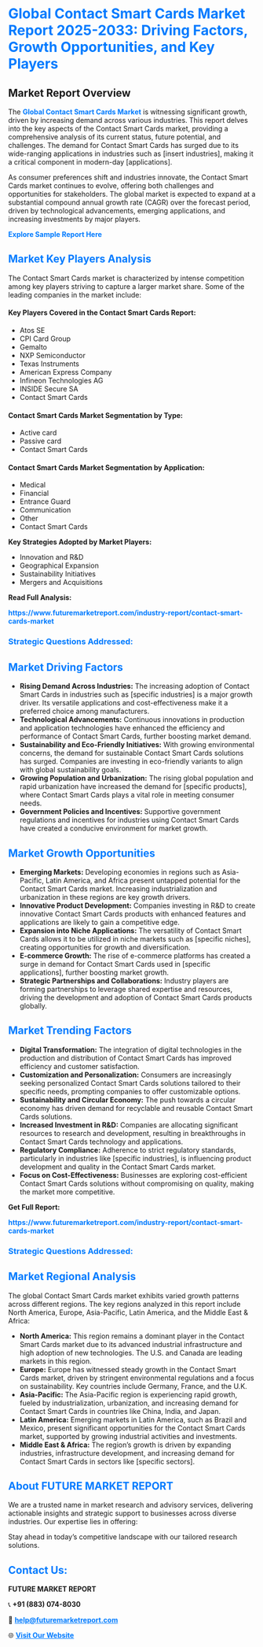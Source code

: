 <h1 style="color: #007BFF;">Global Contact Smart Cards Market Report 2025-2033: Driving Factors, Growth Opportunities, and Key Players</h1>

<section id="overview">
<h2>Market Report Overview</h2>
<p>The <a href="https://www.futuremarketreport.com/industry-report/contact-smart-cards-market" style="color: #007BFF; text-decoration: none;"><strong>Global Contact Smart Cards Market</strong></a> is witnessing significant growth, driven by increasing demand across various industries. This report delves into the key aspects of the Contact Smart Cards market, providing a comprehensive analysis of its current status, future potential, and challenges. The demand for Contact Smart Cards has surged due to its wide-ranging applications in industries such as [insert industries], making it a critical component in modern-day [applications].</p>
<p>As consumer preferences shift and industries innovate, the Contact Smart Cards market continues to evolve, offering both challenges and opportunities for stakeholders. The global market is expected to expand at a substantial compound annual growth rate (CAGR) over the forecast period, driven by technological advancements, emerging applications, and increasing investments by major players.</p>
</section>

<section id="overview">
<p><a href="https://www.futuremarketreport.com/request-sample/reportId=99972" style="color: #007BFF; text-decoration: none;"><strong>Explore Sample Report Here</strong></a></p>
</section>

<section id="key-players">
<h2 style="color: #007BFF;">Market Key Players Analysis</h2>
<p>The Contact Smart Cards market is characterized by intense competition among key players striving to capture a larger market share. Some of the leading companies in the market include:</p>
<h4>Key Players Covered in the Contact Smart Cards Report:</h4>
<ul><li>Atos SE</li><li>CPI Card Group</li><li>Gemalto</li><li>NXP Semiconductor</li><li>Texas Instruments</li><li>American Express Company</li><li>Infineon Technologies AG</li><li>INSIDE Secure SA</li><li>Contact Smart Cards</li></ul>
<h4>Contact Smart Cards Market Segmentation by Type:</h4>
<ul><li>Active card</li><li>Passive card</li><li>Contact Smart Cards</li></ul>

<h4>Contact Smart Cards Market Segmentation by Application:</h4>
<ul><li>Medical</li><li>Financial</li><li>Entrance Guard</li><li>Communication</li><li>Other</li><li>Contact Smart Cards</li></ul>
<p><strong>Key Strategies Adopted by Market Players:</strong></p>
<ul>
<li>Innovation and R&D</li>
<li>Geographical Expansion</li>
<li>Sustainability Initiatives</li>
<li>Mergers and Acquisitions</li>
</ul>
</section>

<section>
<p><strong>Read Full Analysis: </strong></p><a href="https://www.futuremarketreport.com/industry-report/contact-smart-cards-market" style="color: #007BFF; text-decoration: none;"><strong>https://www.futuremarketreport.com/industry-report/contact-smart-cards-market</strong></a>
<h3 style="color: #007BFF;">Strategic Questions Addressed:</h3>
</section>

<section id="driving-factors">
<h2 style="color: #007BFF;">Market Driving Factors</h2>
<ul>
<li><strong>Rising Demand Across Industries:</strong> The increasing adoption of Contact Smart Cards in industries such as [specific industries] is a major growth driver. Its versatile applications and cost-effectiveness make it a preferred choice among manufacturers.</li>
<li><strong>Technological Advancements:</strong> Continuous innovations in production and application technologies have enhanced the efficiency and performance of Contact Smart Cards, further boosting market demand.</li>
<li><strong>Sustainability and Eco-Friendly Initiatives:</strong> With growing environmental concerns, the demand for sustainable Contact Smart Cards solutions has surged. Companies are investing in eco-friendly variants to align with global sustainability goals.</li>
<li><strong>Growing Population and Urbanization:</strong> The rising global population and rapid urbanization have increased the demand for [specific products], where Contact Smart Cards plays a vital role in meeting consumer needs.</li>
<li><strong>Government Policies and Incentives:</strong> Supportive government regulations and incentives for industries using Contact Smart Cards have created a conducive environment for market growth.</li>
</ul>
</section>

<section id="growth-opportunities">
<h2 style="color: #007BFF;">Market Growth Opportunities</h2>
<ul>
<li><strong>Emerging Markets:</strong> Developing economies in regions such as Asia-Pacific, Latin America, and Africa present untapped potential for the Contact Smart Cards market. Increasing industrialization and urbanization in these regions are key growth drivers.</li>
<li><strong>Innovative Product Development:</strong> Companies investing in R&D to create innovative Contact Smart Cards products with enhanced features and applications are likely to gain a competitive edge.</li>
<li><strong>Expansion into Niche Applications:</strong> The versatility of Contact Smart Cards allows it to be utilized in niche markets such as [specific niches], creating opportunities for growth and diversification.</li>
<li><strong>E-commerce Growth:</strong> The rise of e-commerce platforms has created a surge in demand for Contact Smart Cards used in [specific applications], further boosting market growth.</li>
<li><strong>Strategic Partnerships and Collaborations:</strong> Industry players are forming partnerships to leverage shared expertise and resources, driving the development and adoption of Contact Smart Cards products globally.</li>
</ul>
</section>

<section id="trending-factors">
<h2 style="color: #007BFF;">Market Trending Factors</h2>
<ul>
<li><strong>Digital Transformation:</strong> The integration of digital technologies in the production and distribution of Contact Smart Cards has improved efficiency and customer satisfaction.</li>
<li><strong>Customization and Personalization:</strong> Consumers are increasingly seeking personalized Contact Smart Cards solutions tailored to their specific needs, prompting companies to offer customizable options.</li>
<li><strong>Sustainability and Circular Economy:</strong> The push towards a circular economy has driven demand for recyclable and reusable Contact Smart Cards solutions.</li>
<li><strong>Increased Investment in R&D:</strong> Companies are allocating significant resources to research and development, resulting in breakthroughs in Contact Smart Cards technology and applications.</li>
<li><strong>Regulatory Compliance:</strong> Adherence to strict regulatory standards, particularly in industries like [specific industries], is influencing product development and quality in the Contact Smart Cards market.</li>
<li><strong>Focus on Cost-Effectiveness:</strong> Businesses are exploring cost-efficient Contact Smart Cards solutions without compromising on quality, making the market more competitive.</li>
</ul>
</section>

<section>
<p><strong>Get Full Report: </strong></p><a href="https://www.futuremarketreport.com/industry-report/contact-smart-cards-market" style="color: #007BFF; text-decoration: none;"><strong>https://www.futuremarketreport.com/industry-report/contact-smart-cards-market</strong></a>
<h3 style="color: #007BFF;">Strategic Questions Addressed:</h3>
</section>


<section id="regional-analysis">
<h2 style="color: #007BFF;">Market Regional Analysis</h2>
<p>The global Contact Smart Cards market exhibits varied growth patterns across different regions. The key regions analyzed in this report include North America, Europe, Asia-Pacific, Latin America, and the Middle East & Africa:</p>
<ul>
<li><strong>North America:</strong> This region remains a dominant player in the Contact Smart Cards market due to its advanced industrial infrastructure and high adoption of new technologies. The U.S. and Canada are leading markets in this region.</li>
<li><strong>Europe:</strong> Europe has witnessed steady growth in the Contact Smart Cards market, driven by stringent environmental regulations and a focus on sustainability. Key countries include Germany, France, and the U.K.</li>
<li><strong>Asia-Pacific:</strong> The Asia-Pacific region is experiencing rapid growth, fueled by industrialization, urbanization, and increasing demand for Contact Smart Cards in countries like China, India, and Japan.</li>
<li><strong>Latin America:</strong> Emerging markets in Latin America, such as Brazil and Mexico, present significant opportunities for the Contact Smart Cards market, supported by growing industrial activities and investments.</li>
<li><strong>Middle East & Africa:</strong> The region’s growth is driven by expanding industries, infrastructure development, and increasing demand for Contact Smart Cards in sectors like [specific sectors].</li>
</ul>
</section>

<footer>
<h2 style="color: #007BFF;">About FUTURE MARKET REPORT</h2>
<p>We are a trusted name in market research and advisory services, delivering actionable insights and strategic support to businesses across diverse industries. Our expertise lies in offering:</p>

<p>Stay ahead in today’s competitive landscape with our tailored research solutions.</p>

<h2 style="color: #007BFF;">Contact Us:</h2>
<p><strong>FUTURE MARKET REPORT</strong></p>
<p>📞 <strong>+91 (883) 074-8030</strong></p>
<p>📧 <strong><a href="mailto:help@futuremarketreport.com" style="color: #007BFF;">help@futuremarketreport.com</a></strong></p>
<p>🌐 <strong><a href="https://www.futuremarketreport.com/" style="color: #007BFF;">Visit Our Website</a></strong></p>
</footer>